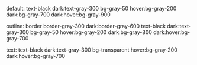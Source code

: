 default: text-black dark:text-gray-300 bg-gray-50 hover:bg-gray-200 dark:bg-gray-700 dark:hover:bg-gray-900

outline: border border-gray-300 dark:border-gray-600 text-black dark:text-gray-300 bg-gray-50 hover:bg-gray-200 dark:bg-gray-800 dark:hover:bg-gray-700

text: text-black dark:text-gray-300 bg-transparent hover:bg-gray-200 dark:hover:bg-gray-700
